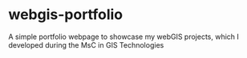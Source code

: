 # webgis-portfolio
A simple portfolio webpage to showcase my webGIS projects, which I developed during the MsC in GIS Technologies
